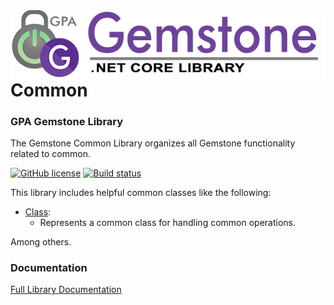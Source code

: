 <img align="right" src="img/gemstone-wide-600.png" alt="gemstone logo">

# Common
### GPA Gemstone Library

The Gemstone Common Library organizes all Gemstone functionality related to common.

[![GitHub license](https://img.shields.io/github/license/gemstone/common?color=4CC61E)](https://github.com/gemstone/common/blob/master/LICENSE)
[![Build status](https://ci.appveyor.com/api/projects/status/ury75mtaq7tj1sp0?svg=true)](https://ci.appveyor.com/project/ritchiecarroll/common)

This library includes helpful common classes like the following:

* [Class](https://gemstone.github.io/common/help/html/T_gemstone_common_Class.htm):
  * Represents a common class for handling common operations.

Among others.

### Documentation
[Full Library Documentation](https://gemstone.github.io/common/help)
